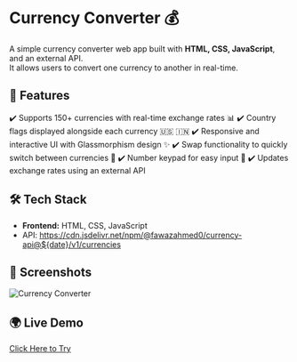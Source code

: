 # Currency Converter 💰
A simple currency converter web app built with **HTML, CSS, JavaScript**, and an external API.  
It allows users to convert one currency to another in real-time.

## 🚀 Features
✔️ Supports 150+ currencies with real-time exchange rates 📊
✔️ Country flags displayed alongside each currency 🇺🇸 🇮🇳
✔️ Responsive and interactive UI with Glassmorphism design ✨
✔️ Swap functionality to quickly switch between currencies 🔄
✔️ Number keypad for easy input 🔢
✔️ Updates exchange rates using an external API


## 🛠 Tech Stack
- **Frontend:** HTML, CSS, JavaScript
- API: https://cdn.jsdelivr.net/npm/@fawazahmed0/currency-api@${date}/v1/currencies
  

## 📸 Screenshots
![Currency Converter](https://github.com/user-attachments/assets/dd4560e7-c88b-421b-9bab-f1ed1f1c7452)


## 🌍 Live Demo
[Click Here to Try](YOUR_DEPLOYMENT_LINK)

